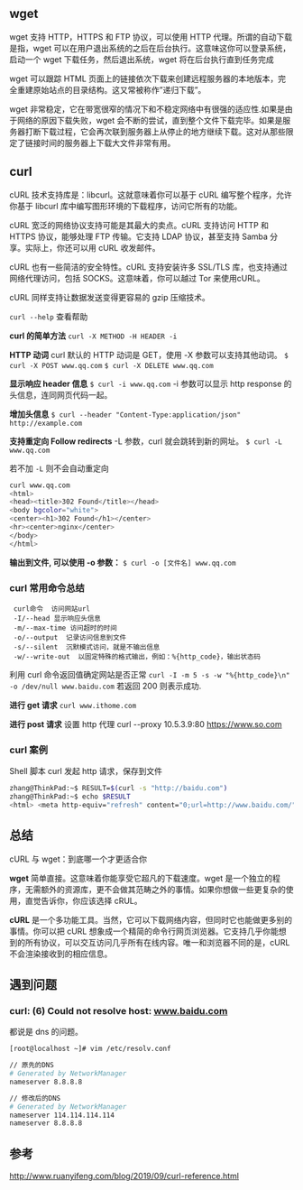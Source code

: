 ## wget

wget 支持 HTTP，HTTPS 和 FTP 协议，可以使用 HTTP 代理。所谓的自动下载是指，wget 可以在用户退出系统的之后在后台执行。这意味这你可以登录系统，启动一个 wget 下载任务，然后退出系统，wget 将在后台执行直到任务完成

wget 可以跟踪 HTML 页面上的链接依次下载来创建远程服务器的本地版本，完全重建原始站点的目录结构。这又常被称作”递归下载”。

wget 非常稳定，它在带宽很窄的情况下和不稳定网络中有很强的适应性.如果是由于网络的原因下载失败，wget 会不断的尝试，直到整个文件下载完毕。如果是服务器打断下载过程，它会再次联到服务器上从停止的地方继续下载。这对从那些限定了链接时间的服务器上下载大文件非常有用。

## curl

cURL 技术支持库是：libcurl。这就意味着你可以基于 cURL 编写整个程序，允许你基于 libcurl 库中编写图形环境的下载程序，访问它所有的功能。

cURL 宽泛的网络协议支持可能是其最大的卖点。cURL 支持访问 HTTP 和 HTTPS 协议，能够处理 FTP 传输。它支持 LDAP 协议，甚至支持 Samba 分享。实际上，你还可以用 cURL 收发邮件。

cURL 也有一些简洁的安全特性。cURL 支持安装许多 SSL/TLS 库，也支持通过网络代理访问，包括 SOCKS。这意味着，你可以越过 Tor 来使用cURL。

cURL 同样支持让数据发送变得更容易的 gzip 压缩技术。

`curl --help` 查看帮助

**curl 的简单方法**
`curl -X METHOD -H HEADER -i`

**HTTP 动词**
curl 默认的 HTTP 动词是 GET，使用 -X 参数可以支持其他动词。
`$ curl -X POST www.qq.com`
`$ curl -X DELETE www.qq.com`

**显示响应 header 信息**
`$ curl -i www.qq.com`
-i 参数可以显示 http response 的头信息，连同网页代码一起。

**增加头信息**
`$ curl --header "Content-Type:application/json" http://example.com`

**支持重定向 Follow redirects**
-L 参数，curl 就会跳转到新的网址。
`$ curl -L www.qq.com`

若不加 `-L` 则不会自动重定向

```sh
curl www.qq.com
<html>
<head><title>302 Found</title></head>
<body bgcolor="white">
<center><h1>302 Found</h1></center>
<hr><center>nginx</center>
</body>
</html>
```

**输出到文件, 可以使用 -o 参数：**
`$ curl -o [文件名] www.qq.com`

### curl 常用命令总结

```text
 curl命令  访问网站url
 -I/--head 显示响应头信息
 -m/--max-time 访问超时的时间
 -o/--output  记录访问信息到文件
 -s/--silent  沉默模式访问，就是不输出信息
 -w/--write-out  以固定特殊的格式输出，例如：%{http_code}，输出状态码
```

利用 curl 命令返回值确定网站是否正常
`curl -I -m 5 -s -w "%{http_code}\n" -o /dev/null www.baidu.com`
若返回 200 则表示成功.

**进行 get 请求**
`curl www.ithome.com`

**进行 post 请求**
设置 http 代理
curl --proxy 10.5.3.9:80 <https://www.so.com>

### curl 案例

Shell 脚本 curl 发起 http 请求，保存到文件

```sh
zhang@ThinkPad:~$ RESULT=$(curl -s "http://baidu.com")
zhang@ThinkPad:~$ echo $RESULT
<html> <meta http-equiv="refresh" content="0;url=http://www.baidu.com/"> </html>
```

## 总结

cURL 与 wget：到底哪一个才更适合你

**wget** 简单直接。这意味着你能享受它超凡的下载速度。wget 是一个独立的程序，无需额外的资源库，更不会做其范畴之外的事情。如果你想做一些更复杂的使用，直觉告诉你，你应该选择 cRUL。

**cURL** 是一个多功能工具。当然，它可以下载网络内容，但同时它也能做更多别的事情。你可以把 cURL 想象成一个精简的命令行网页浏览器。它支持几乎你能想到的所有协议，可以交互访问几乎所有在线内容。唯一和浏览器不同的是，cURL 不会渲染接收到的相应信息。

## 遇到问题

### curl: (6) Could not resolve host: www.baidu.com

都说是 dns 的问题。

```sh
[root@localhost ~]# vim /etc/resolv.conf

// 原先的DNS
# Generated by NetworkManager
nameserver 8.8.8.8

// 修改后的DNS
# Generated by NetworkManager
nameserver 114.114.114.114
nameserver 8.8.8.8
```

## 参考

<http://www.ruanyifeng.com/blog/2019/09/curl-reference.html>
